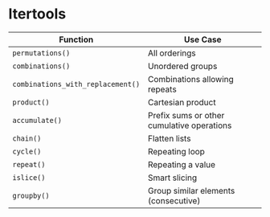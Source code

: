 # Itertools
| Function                          | Use Case                                   |
| --------------------------------- | ------------------------------------------ |
| `permutations()`                  | All orderings                              |
| `combinations()`                  | Unordered groups                           |
| `combinations_with_replacement()` | Combinations allowing repeats              |
| `product()`                       | Cartesian product                          |
| `accumulate()`                    | Prefix sums or other cumulative operations |
| `chain()`                         | Flatten lists                              |
| `cycle()`                         | Repeating loop                             |
| `repeat()`                        | Repeating a value                          |
| `islice()`                        | Smart slicing                              |
| `groupby()`                       | Group similar elements (consecutive)       |

